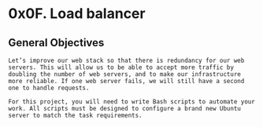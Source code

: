 # 0x0F. Load balancer

## General Objectives
    Let’s improve our web stack so that there is redundancy for our web servers. This will allow us to be able to accept more traffic by doubling the number of web servers, and to make our infrastructure more reliable. If one web server fails, we will still have a second one to handle requests.

    For this project, you will need to write Bash scripts to automate your work. All scripts must be designed to configure a brand new Ubuntu server to match the task requirements.